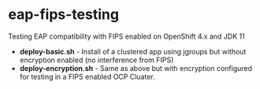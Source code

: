 # eap-fips-testing
Testing EAP compatibility with FIPS enabled on OpenShift 4.x and JDK 11

* **deploy-basic.sh** - Install of a clustered app using jgroups but without encryption enabled (no interference from FIPS)
* **deploy-encryption.sh** - Same as above but with encryption configured for testing in a FIPS enabled OCP Cluater.
